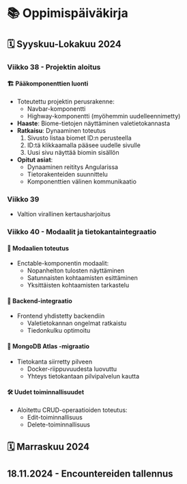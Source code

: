 # 📚 Oppimispäiväkirja

## 🗓️ Syyskuu-Lokakuu 2024

### Viikko 38 - Projektin aloitus
#### 🏗️ Pääkomponenttien luonti
- Toteutettu projektin perusrakenne:
  - Navbar-komponentti
  - Highway-komponentti (myöhemmin uudelleennimetty)
- **Haaste**: Biome-tietojen näyttäminen valetietokannasta
- **Ratkaisu**: Dynaaminen toteutus
  1. Sivusto listaa biomet ID:n perusteella
  2. ID:tä klikkaamalla pääsee uudelle sivulle
  3. Uusi sivu näyttää biomin sisällön
- **Opitut asiat**:
  - Dynaaminen reititys Angularissa
  - Tietorakenteiden suunnittelu
  - Komponenttien välinen kommunikaatio

### Viikko 39
- Valtion virallinen kertausharjoitus

### Viikko 40 - Modaalit ja tietokantaintegraatio
#### 🎲 Modaalien toteutus
- Enctable-komponentin modaalit:
  - Nopanheiton tulosten näyttäminen
  - Satunnaisten kohtaamisten esittäminen
  - Yksittäisten kohtaamisten tarkastelu

#### 🔌 Backend-integraatio
- Frontend yhdistetty backendiin
  - Valetietokannan ongelmat ratkaistu
  - Tiedonkulku optimoitu

#### 💾 MongoDB Atlas -migraatio
- Tietokanta siirretty pilveen
  - Docker-riippuvuudesta luovuttu
  - Yhteys tietokantaan pilvipalvelun kautta

#### 🛠️ Uudet toiminnallisuudet
- Aloitettu CRUD-operaatioiden toteutus:
  - Edit-toiminnallisuus
  - Delete-toiminnallisuus

## 🗓️ Marraskuu 2024

## 18.11.2024 - Encountereiden tallennus

